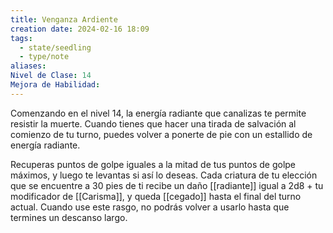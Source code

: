 ```yaml
---
title: Venganza Ardiente
creation date: 2024-02-16 18:09
tags:
  - state/seedling
  - type/note
aliases: 
Nivel de Clase: 14
Mejora de Habilidad:
---
```

Comenzando en el nivel 14, la energía radiante que canalizas te permite resistir la muerte. Cuando
tienes que hacer una tirada de salvación al comienzo de tu turno, puedes volver a ponerte de pie
con un estallido de energía radiante. 

Recuperas puntos de golpe iguales a la mitad de tus puntos de golpe máximos, y luego te levantas si así lo deseas. Cada criatura de tu elección que se encuentre a 30 pies de ti recibe un daño [[radiante]] igual a 2d8 + tu modificador de [[Carisma]], y queda [[cegado]] hasta el final del turno actual.
Cuando use este rasgo, no podrás volver a usarlo hasta que termines un descanso largo.
